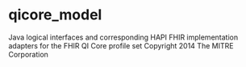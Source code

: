 # qicore_model
Java logical interfaces and corresponding HAPI FHIR implementation adapters for the FHIR QI Core profile set
Copyright 2014 The MITRE Corporation



